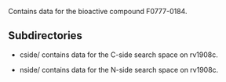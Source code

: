 Contains data for the bioactive compound F0777-0184.

## Subdirectories

- cside/ contains data for the C-side search space on rv1908c.

- nside/ contains data for the N-side search space on rv1908c.

